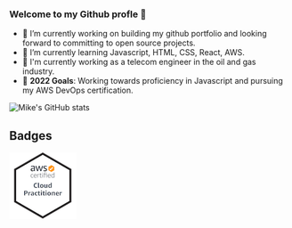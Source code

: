 ### Welcome to my Github profle 👋

- 🔭 I’m currently working on building my github portfolio and looking forward to committing to open source projects.
- 🌱 I’m currently learning Javascript, HTML, CSS, React, AWS.
- 📂 I'm currently working as a telecom engineer in the oil and gas industry.
- 🎯 **2022 Goals**: Working towards proficiency in Javascript and pursuing my AWS DevOps certification.

![Mike's GitHub stats](https://github-readme-stats.vercel.app/api?username=m-i-k-e-s&show_icons=true&theme=radical)

## Badges
[![AWS BADGE](https://github.com/m-i-k-e-s/m-i-k-e-s/blob/main/aws-certified-cloud-practitioner%20(3).png?raw=true)](https://www.credly.com/badges/213f352c-1731-4ae9-906e-1590b9942b69/public_url)

